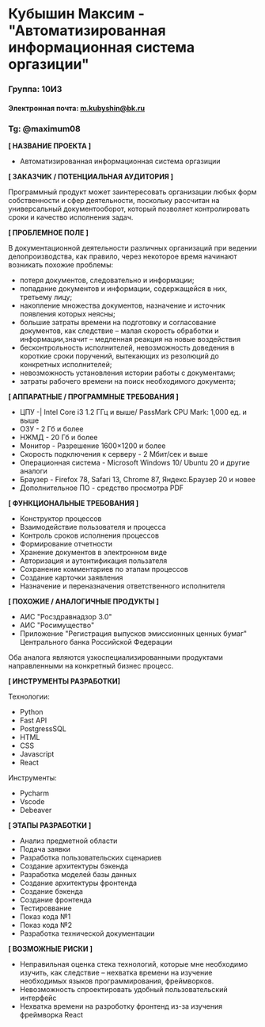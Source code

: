 # Кубышин Максим - "Автоматизированная информационная система оргазиции"


### Группа: 10И3
#### Электронная почта: m.kubyshin@bk.ru
### Tg: @maximum08


**[ НАЗВАНИЕ ПРОЕКТА ]**
* Автоматизированная информационная система оргазиции


**[ ЗАКАЗЧИК / ПОТЕНЦИАЛЬНАЯ АУДИТОРИЯ ]**

Программный продукт может заинтересовать организации любых форм собственности и сфер деятельности, поскольку рассчитан на универсальный документооборот, который позволяет контролировать сроки и качество исполнения задач.

**[ ПРОБЛЕМНОЕ ПОЛЕ ]**

В документационной деятельности различных организаций при ведении делопроизводства, как правило, через некоторое время начинают возникать похожие проблемы:
- потеря документов, следовательно и информации;
- попадание документов и информации, содержащейся в них, третьему лицу;
- накопление множества документов, назначение и источник появления которых неясны;
- большие затраты времени на подготовку и согласование документов, как следствие – малая скорость обработки и информации,значит – медленная реакция на новые воздействия
- бесконтрольность исполнителей, невозможность доведения в короткие сроки поручений, вытекающих из резолюций до конкретных исполнителей;
- невозможность установления истории работы с документами;
- затраты рабочего времени на поиск необходимого документа;



**[ АППАРАТНЫЕ / ПРОГРАММНЫЕ ТРЕБОВАНИЯ ]** 



* ЦПУ   -| Intel Core i3 1.2 ГГц и выше/ PassMark CPU Mark: 1,000 ед. и выше
* ОЗУ  - 2 Гб и более                
* НЖМД   - 20 Гб и более               
* Монитор   - Разрешение 1600×1200 и более
* Скорость подключения к серверу - 2 Мбит/сек и выше                 
* Операционная система - Microsoft Windows 10/ Ubuntu 20 и другие аналоги                             
* Браузер - Firefox 78, Safari 13, Chrome 87, Яндекс.Браузер 20 и новее 
* Дополнительное ПО - средство просмотра PDF 

**[ ФУНКЦИОНАЛЬНЫЕ ТРЕБОВАНИЯ ]**
* Конструктор процессов
* Взаимодействие пользователя и процесса
* Контроль сроков исполнения процессов
* Формирование отчетности 
* Хранение документов в электронном виде
* Авторизация и аутонтификация пользателя
* Сохранение комментариев по этапам процессов
* Создание карточки заявления
* Назначение и переназначения ответственного исполнителя


**[ ПОХОЖИЕ / АНАЛОГИЧНЫЕ ПРОДУКТЫ ]**
* АИС "Росздравнадзор 3.0"
* АИС "Росимущество"
* Приложение "Регистрация выпусков эмиссионных ценных бумаг" Центрального банка Российской Федерации

Оба аналога являются узкоспециализированными продуктами направленными на конкретный бизнес процесс.


**[ ИНСТРУМЕНТЫ РАЗРАБОТКИ]**

Технологии:
* Python
* Fast API
* PostgressSQL
* HTML
* CSS
* Javascript
* React

Инструменты:
* Pycharm
* Vscode
* Debeaver



**[ ЭТАПЫ РАЗРАБОТКИ ]**
*   Анализ предметной области 
*   Подача заявки 
*   Разработка пользовательских сценариев
*	Создание архитектуры бэкенда 
*   Разработка моделей базы данных
*   Создание архитектуры фронтенда
*   Создание бэкенда 
*   Создание фронтенда
*   Тестироввание
*   Показ кода №1
*   Показ кода №2
*   Разработка технической документации 



**[ ВОЗМОЖНЫЕ РИСКИ ]**
*  Неправильная оценка стека технологий, которые мне необходимо изучить, как следствие – нехватка времени на изучение необходимых языков программирования, фреймворков.
*  Невозможность спроектировать удобный пользовательский интерфейс 
*  Нехватка времени на разроботку фронтенд из-за изучения фреймворка React
